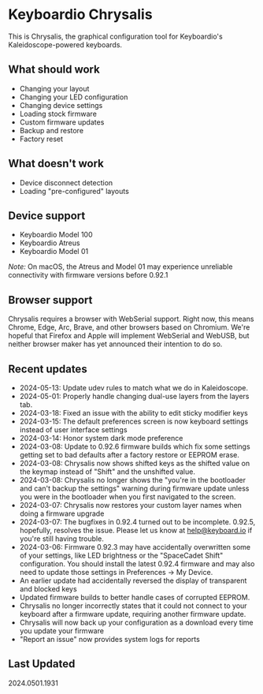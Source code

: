 # Keyboardio Chrysalis

This is Chrysalis, the graphical configuration tool for Keyboardio's Kaleidoscope-powered keyboards.

## What should work

- Changing your layout
- Changing your LED configuration
- Changing device settings
- Loading stock firmware
- Custom firmware updates
- Backup and restore
- Factory reset

## What doesn't work

- Device disconnect detection
- Loading "pre-configured" layouts

## Device support

- Keyboardio Model 100
- Keyboardio Atreus
- Keyboardio Model 01

_Note:_ On macOS, the Atreus and Model 01 may experience unreliable connectivity with firmware versions before 0.92.1

## Browser support

Chrysalis requires a browser with WebSerial support. Right now, this means Chrome, Edge, Arc, Brave, and other browsers based on Chromium. We're hopeful that Firefox and Apple will implement WebSerial and WebUSB, but neither browser maker has yet announced their intention to do so.

## Recent updates
- 2024-05-13: Update udev rules to match what we do in Kaleidoscope.
- 2024-05-01: Properly handle changing dual-use layers from the layers tab.
- 2024-03-18: Fixed an issue with the ability to edit sticky modifier keys 
- 2024-03-15: The default preferences screen is now keyboard settings instead of user interface settings
- 2024-03-14: Honor system dark mode preference
- 2024-03-08: Update to 0.92.6 firmware builds which fix some settings getting set to bad defaults after a factory
  restore or EEPROM erase.
- 2024-03-08: Chrysalis now shows shifted keys as the shifted value on the keymap instead of "Shift" and the unshifted
  value.
- 2024-03-08: Chrysalis no longer shows the "you're in the bootloader and can't backup the settings" warning during
  firmware update unless you were in the bootloader when you first navigated to the screen.
- 2024-03-07: Chrysalis now restores your custom layer names when doing a firmware upgrade
- 2024-03-07: The bugfixes in 0.92.4 turned out to be incomplete. 0.92.5, hopefully, resolves the issue. Please let us
  know at help@keyboard.io if you're still having trouble.
- 2024-03-06: Firmware 0.92.3 may have accidentally overwritten some of your settings, like LED brightness or the
  "SpaceCadet Shift" configuration. You should install the latest 0.92.4 firmware and may also need to update those
  settings in Preferences -> My Device.
- An earlier update had accidentally reversed the display of transparent and blocked keys
- Updated firmware builds to better handle cases of corrupted EEPROM.
- Chrysalis no longer incorrectly states that it could not connect to your keyboard after a firmware update, requiring
  another firmware update.
- Chrysalis will now back up your configuration as a download every time you update your firmware
- "Report an issue" now provides system logs for reports

## Last Updated
2024.0501.1931
